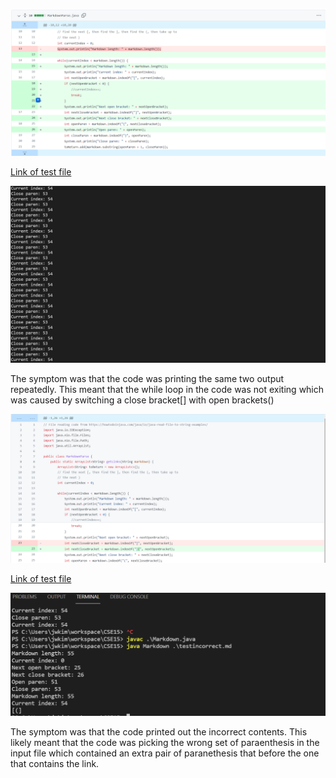 ![Image](error1.png)

[Link of test file](https://github.com/AnniePhan02/markdown-parse/blob/main/testincorrect.md)

![Image](symptom1.png)

The symptom was that the code was printing the same two output repeatedly. This meant that the while loop in the code was not exiting which was caused by switching a close bracket[] with open brackets()

![Image](error2.png)

[Link of test file](https://github.com/AnniePhan02/markdown-parse/blob/main/test2incorrect.md)

![Image](symptom2.png)

The symptom was that the code printed out the incorrect contents. This likely meant that the code was picking the wrong set of paraenthesis in the input file which contained an extra pair of paranethesis that before the one that contains the link.

